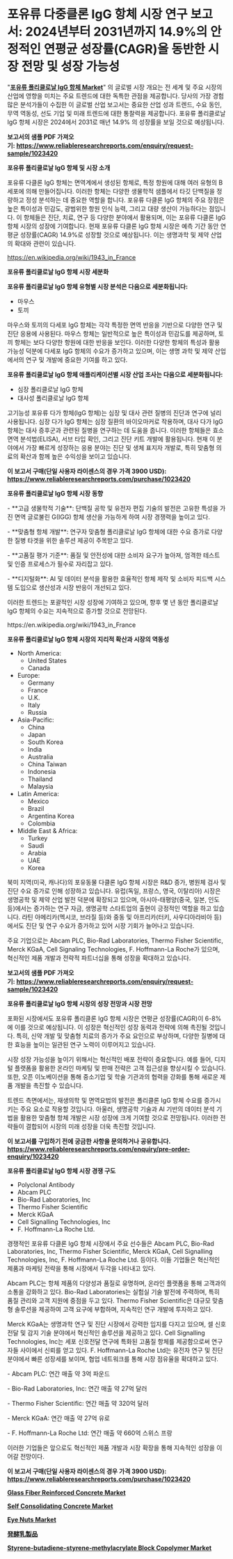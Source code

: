 <p><h1>포유류 다중클론 IgG 항체 시장 연구 보고서: 2024년부터 2031년까지 14.9%의 안정적인 연평균 성장률(CAGR)을 동반한 시장 전망 및 성장 가능성</h1></p><p>"<strong><a href="https://www.reliableresearchreports.com/mammalian-polyclonal-igg-antibody-r1023420">포유류 폴리클로날 IgG 항체 Market</a></strong>" 의 글로벌 시장 개요는 전 세계 및 주요 시장의 산업에 영향을 미치는 주요 트렌드에 대한 독특한 관점을 제공합니다. 당사의 가장 경험 많은 분석가들이 수집한 이 글로벌 산업 보고서는 중요한 산업 성과 트렌드, 수요 동인, 무역 역동성, 선도 기업 및 미래 트렌드에 대한 통찰력을 제공합니다. 포유류 폴리클로날 IgG 항체 시장은 2024에서 2031로 매년 14.9% 의 성장률을 보일 것으로 예상됩니다.</p>
<p><strong>보고서의 샘플 PDF 가져오기:&nbsp;<a href="https://www.reliableresearchreports.com/enquiry/request-sample/1023420">https://www.reliableresearchreports.com/enquiry/request-sample/1023420</a></strong></p>
<p><strong>포유류 폴리클로날 IgG 항체 및 시장 소개</strong></p>
<p><p>포유류 다클론 IgG 항체는 면역계에서 생성된 항체로, 특정 항원에 대해 여러 유형의 B 세포에 의해 만들어집니다. 이러한 항체는 다양한 생물학적 샘플에서 타깃 단백질을 정량하고 정성 분석하는 데 중요한 역할을 합니다. 포유류 다클론 IgG 항체의 주요 장점은 높은 특이성과 민감도, 광범위한 항원 인식 능력, 그리고 대량 생산이 가능하다는 점입니다. 이 항체들은 진단, 치료, 연구 등 다양한 분야에서 활용되며, 이는 포유류 다클론 IgG 항체 시장의 성장에 기여합니다. 현재 포유류 다클론 IgG 항체 시장은 예측 기간 동안 연평균 성장률(CAGR) 14.9%로 성장할 것으로 예상됩니다. 이는 생명과학 및 제약 산업의 확대와 관련이 있습니다.</p></p>
<p><a href="https://en.wikipedia.org/wiki/1943_in_France">https://en.wikipedia.org/wiki/1943_in_France</a></p>
<p><strong>포유류 폴리클로날 IgG 항체 시장 세분화</strong></p>
<p><strong>포유류 폴리클로날 IgG 항체 유형별 시장 분석은 다음으로 세분화됩니다:</strong></p>
<p><ul><li>마우스</li><li>토끼</li></ul></p>
<p><p>마우스와 토끼의 다세포 IgG 항체는 각각 특정한 면역 반응을 기반으로 다양한 연구 및 진단 응용에 사용된다. 마우스 항체는 일반적으로 높은 특이성과 민감도를 제공하며, 토끼 항체는 보다 다양한 항원에 대한 반응을 보인다. 이러한 다양한 항체의 특성과 활용 가능성 덕분에 다세포 IgG 항체의 수요가 증가하고 있으며, 이는 생명 과학 및 제약 산업에서의 연구 및 개발에 중요한 기여를 하고 있다.</p></p>
<p><strong>포유류 폴리클로날 IgG 항체 애플리케이션별 시장 산업 조사는 다음으로 세분화됩니다:</strong></p>
<p><ul><li>심장 폴리클로날 IgG 항체</li><li>대사성 폴리클로날 IgG 항체</li></ul></p>
<p><p>고기능성 포유류 다가 항체(IgG 항체)는 심장 및 대사 관련 질병의 진단과 연구에 널리 사용됩니다. 심장 다가 IgG 항체는 심장 질환의 바이오마커로 작용하며, 대사 다가 IgG 항체는 대사 증후군과 관련된 질병을 연구하는 데 도움을 줍니다. 이러한 항체들은 효소 면역 분석법(ELISA), 서브 타입 확인, 그리고 진단 키트 개발에 활용됩니다. 현재 이 분야에서 가장 빠르게 성장하는 응용 분야는 진단 및 생체 표지자 개발로, 특히 맞춤형 의료의 확산과 함께 높은 수익성을 보이고 있습니다.</p></p>
<p><strong>이 보고서 구매(단일 사용자 라이센스의 경우 가격 3900 USD): <a href="https://www.reliableresearchreports.com/purchase/1023420">https://www.reliableresearchreports.com/purchase/1023420</a></strong></p>
<p><strong>포유류 폴리클로날 IgG 항체 시장 동향</strong></p>
<p><p>- **고급 생물학적 기술**: 단백질 공학 및 유전자 편집 기술의 발전은 고유한 특성을 가진 면역 글로불린 G(IGG) 항체 생산을 가능하게 하여 시장 경쟁력을 높이고 있다.</p><p>- **맞춤형 항체 개발**: 연구자 맞춤형 폴리클로날 IgG 항체에 대한 수요 증가로 다양한 질병 타겟을 위한 솔루션 제공이 주목받고 있다.</p><p>- **고품질 평가 기준**: 품질 및 안전성에 대한 소비자 요구가 높아져, 엄격한 테스트 및 인증 프로세스가 필수로 자리잡고 있다.</p><p>- **디지털화**: AI 및 데이터 분석을 활용한 효율적인 항체 제작 및 소비자 피드백 시스템 도입으로 생산성과 시장 반응이 개선되고 있다.</p><p>이러한 트렌드는 포괄적인 시장 성장에 기여하고 있으며, 향후 몇 년 동안 폴리클로날 IgG 항체의 수요는 지속적으로 증가할 것으로 전망된다.</p></p>
<p>https://en.wikipedia.org/wiki/1943_in_France</p>
<p><strong>포유류 폴리클로날 IgG 항체 시장의 지리적 확산과 시장의 역동성</strong></p>
<p><ul>
    <li>
        North America:
        <ul>
            <li>United States</li>
            <li>Canada</li>
        </ul>
    </li>
    <li>
        Europe:
        <ul>
            <li>Germany</li>
            <li>France</li>
            <li>U.K.</li>
            <li>Italy</li>
            <li>Russia</li>
        </ul>
    </li>
    <li>
        Asia-Pacific:
        <ul>
            <li>China</li>
            <li>Japan</li>
            <li>South Korea</li>
            <li>India</li>
            <li>Australia</li>
            <li>China Taiwan</li>
            <li>Indonesia</li>
            <li>Thailand</li>
            <li>Malaysia</li>
        </ul>
    </li>
    <li>
        Latin America:
        <ul>
            <li>Mexico</li>
            <li>Brazil</li>
            <li>Argentina Korea</li>
            <li>Colombia</li>
        </ul>
    </li>
    <li>
        Middle East & Africa:
        <ul>
            <li>Turkey</li>
            <li>Saudi</li>
            <li>Arabia</li>
            <li>UAE</li>
            <li>Korea</li>
        </ul>
    </li>
    </ul></p>
<p><p>북미 지역(미국, 캐나다)의 포유동물 다클론 IgG 항체 시장은 R&D 증가, 병원체 검사 및 진단 수요 증가로 인해 성장하고 있습니다. 유럽(독일, 프랑스, 영국, 이탈리아) 시장은 생명공학 및 제약 산업 발전 덕분에 확장되고 있으며, 아시아-태평양(중국, 일본, 인도 등)에서는 증가하는 연구 자금, 생명공학 스타트업의 출현이 긍정적인 역할을 하고 있습니다. 라틴 아메리카(멕시코, 브라질 등)와 중동 및 아프리카(터키, 사우디아라비아 등)에서도 진단 및 연구 수요가 증가하고 있어 시장 기회가 늘어나고 있습니다.</p><p>주요 기업으로는 Abcam PLC, Bio-Rad Laboratories, Thermo Fisher Scientific, Merck KGaA, Cell Signaling Technologies, F. Hoffmann-La Roche가 있으며, 혁신적인 제품 개발과 전략적 파트너십을 통해 성장을 확대하고 있습니다.</p></p>
<p><strong>보고서의 샘플 PDF 가져오기:&nbsp;<a href="https://www.reliableresearchreports.com/enquiry/request-sample/1023420">https://www.reliableresearchreports.com/enquiry/request-sample/1023420</a></strong></p>
<p><strong>포유류 폴리클로날 IgG 항체 시장의 성장 전망과 시장 전망</strong></p>
<p><p>포화된 시장에서도 포유류 폴리클론 IgG 항체 시장은 연평균 성장률(CAGR)이 6-8%에 이를 것으로 예상됩니다. 이 성장은 혁신적인 성장 동력과 전략에 의해 촉진될 것입니다. 특히, 신약 개발 및 맞춤형 치료의 증가가 주요 요인으로 부상하며, 다양한 질병에 대한 효능을 높이는 일관된 연구 노력이 이루어지고 있습니다.</p><p>시장 성장 가능성을 높이기 위해서는 혁신적인 배포 전략이 중요합니다. 예를 들어, 디지털 플랫폼을 활용한 온라인 마케팅 및 판매 전략은 고객 접근성을 향상시킬 수 있습니다. 또한, 오픈 이노베이션을 통해 중소기업 및 학술 기관과의 협력을 강화를 통해 새로운 제품 개발을 촉진할 수 있습니다.</p><p>트렌드 측면에서는, 재생의학 및 면역요법의 발전은 폴리클론 IgG 항체 수요를 증가시키는 주요 요소로 작용할 것입니다. 아울러, 생명공학 기술과 AI 기반의 데이터 분석 기법을 활용한 맞춤형 항체 개발은 시장 성장에 크게 기여할 것으로 전망됩니다. 이러한 전략들이 결합되어 시장의 미래 성장을 더욱 촉진할 것입니다.</p></p>
<p><strong>이 보고서를 구입하기 전에 궁금한 사항을 문의하거나 공유합니다. <a href="https://www.reliableresearchreports.com/enquiry/pre-order-enquiry/1023420">https://www.reliableresearchreports.com/enquiry/pre-order-enquiry/1023420</a></strong></p>
<p><strong>포유류 폴리클로날 IgG 항체 시장 경쟁 구도</strong></p>
<p><ul><li>Polyclonal Antibody</li><li>Abcam PLC</li><li>Bio-Rad Laboratories, Inc</li><li>Thermo Fisher Scientific</li><li>Merck KGaA</li><li>Cell Signalling Technologies, Inc</li><li>F. Hoffmann-La Roche Ltd.</li></ul></p>
<p><p>경쟁적인 포유류 다클론 IgG 항체 시장에서 주요 선수들은 Abcam PLC, Bio-Rad Laboratories, Inc, Thermo Fisher Scientific, Merck KGaA, Cell Signalling Technologies, Inc, F. Hoffmann-La Roche Ltd. 등이다. 이들 기업들은 혁신적인 제품과 마케팅 전략을 통해 시장에서 두각을 나타내고 있다.</p><p>Abcam PLC는 항체 제품의 다양성과 품질로 유명하며, 온라인 플랫폼을 통해 고객과의 소통을 강화하고 있다. Bio-Rad Laboratories는 실험실 기술 발전에 주력하며, 특히 품질 관리와 고객 지원에 중점을 두고 있다. Thermo Fisher Scientific은 대규모 맞춤형 솔루션을 제공하여 고객 요구에 부합하며, 지속적인 연구 개발에 투자하고 있다.</p><p>Merck KGaA는 생명과학 연구 및 진단 시장에서 강력한 입지를 다지고 있으며, 셀 신호전달 및 감지 기술 분야에서 혁신적인 솔루션을 제공하고 있다. Cell Signalling Technologies, Inc는 세포 신호전달 연구에 특화된 고품질 항체를 제공함으로써 연구자들 사이에서 신뢰를 얻고 있다. F. Hoffmann-La Roche Ltd는 유전자 연구 및 진단 분야에서 빠른 성장세를 보이며, 협업 네트워크를 통해 시장 점유율을 확대하고 있다.</p><p>- Abcam PLC: 연간 매출 약 3억 파운드</p><p>- Bio-Rad Laboratories, Inc: 연간 매출 약 27억 달러</p><p>- Thermo Fisher Scientific: 연간 매출 약 320억 달러</p><p>- Merck KGaA: 연간 매출 약 27억 유로</p><p>- F. Hoffmann-La Roche Ltd: 연간 매출 약 660억 스위스 프랑</p><p>이러한 기업들은 앞으로도 혁신적인 제품 개발과 시장 확장을 통해 지속적인 성장을 이어갈 전망이다.</p></p>
<p><strong>이 보고서 구매(단일 사용자 라이센스의 경우 가격 3900 USD): <a href="https://www.reliableresearchreports.com/purchase/1023420">https://www.reliableresearchreports.com/purchase/1023420</a></strong></p>
<p><strong><p><a href="https://github.com/gdfhhhj/Market-Research-Report-List-6/blob/main/glass-fiber-reinforced-concrete-market.md">Glass Fiber Reinforced Concrete Market</a></p><p><a href="https://github.com/RichRobinson5/Market-Research-Report-List-6/blob/main/self-consolidating-concrete-market.md">Self Consolidating Concrete Market</a></p><p><a href="https://medium.com/@raperang95/market-forecasting-change-global-eye-nuts-market-dynamics-and-future-trends-2024-2031-d0631fa8db5d">Eye Nuts Market</a></p><p><a href="https://medium.com/@ryanmarc1930/2024%E5%B9%B4%E3%81%8B%E3%82%892031%E5%B9%B4%E3%81%BE%E3%81%A7%E3%81%AE%E7%99%BA%E9%85%B5%E4%B9%B3%E8%A3%BD%E5%93%81%E5%B8%82%E5%A0%B4%E3%82%B7%E3%82%A7%E3%82%A2%E3%81%A8%E7%AB%B6%E4%BA%89%E7%92%B0%E5%A2%83%E3%81%AB%E5%AF%BE%E3%81%99%E3%82%8B%E6%B4%9E%E5%AF%9F-e6436b36d178">発酵乳製品</a></p><p><a href="https://issuu.com/reportprime-2/docs/styrene-butadiene-styrene-methylacr_f6f487b532653f">Styrene-butadiene-styrene-methylacrylate Block Copolymer Market</a></p></strong></p>
<p></p>